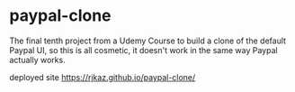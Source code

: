 # paypal-clone
The final tenth project from a Udemy Course to build a clone of the default Paypal UI, so this is all cosmetic, it doesn't work in the same way Paypal actually 
works.

deployed site https://rjkaz.github.io/paypal-clone/
